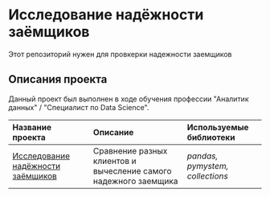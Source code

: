 # Исследование надёжности заёмщиков

Этот репозиторий нужен для провкерки надежности заемщиков

## Описания проекта

Данный проект был выполнен в ходе обучения профессии "Аналитик данных" / "Специалист по Data Science".

| Название проекта | Описание | Используемые библиотеки | 
| :---------------------- | :---------------------- | :---------------------- |
| [Исследование надёжности заёмщиков](https://github.com/limenbah/borrowers-reliability/tree/main/borrowers_reliability) | Сравнение разных клиентов и вычесление самого надежного заемщика | *pandas, pymystem, collections* |
